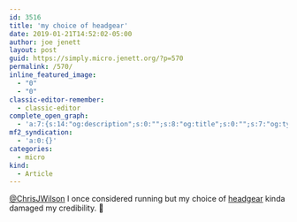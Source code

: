 ```yaml
---
id: 3516
title: 'my choice of headgear'
date: 2019-01-21T14:52:02-05:00
author: joe jenett
layout: post
guid: https://simply.micro.jenett.org/?p=570
permalink: /570/
inline_featured_image:
  - "0"
  - "0"
classic-editor-remember:
  - classic-editor
complete_open_graph:
  - 'a:7:{s:14:"og:description";s:0:"";s:8:"og:title";s:0:"";s:7:"og:type";s:0:"";s:12:"twitter:card";s:7:"summary";s:15:"twitter:creator";s:0:"";s:19:"twitter:description";s:0:"";s:8:"og:image";s:0:"";}'
mf2_syndication:
  - 'a:0:{}'
categories:
  - micro
kind:
  - Article
---
```

[@ChrisJWilson](https://micro.blog/ChrisJWilson/1960462) I once considered running but my choice of [headgear](https://iwebthings.jenett.org/washington_needs_me/) kinda damaged my credibility. 🤣